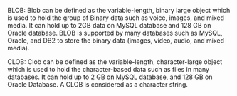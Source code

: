 BLOB: Blob can be defined as the variable-length, binary large object
which is used to hold the group of Binary data such as voice, images,
and mixed media. It can hold up to 2GB data on MySQL database and 128 GB
on Oracle database. BLOB is supported by many databases such as MySQL,
Oracle, and DB2 to store the binary data (images, video, audio, and
mixed media).

CLOB: Clob can be defined as the variable-length, character-large object
which is used to hold the character-based data such as files in many
databases. It can hold up to 2 GB on MySQL database, and 128 GB on
Oracle Database. A CLOB is considered as a character string.